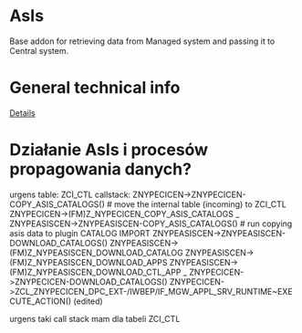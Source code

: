 # AsIs

Base addon for retrieving data from Managed system and passing it to Central system.

# General technical info
[Details](/tech/asis.md)

# Działanie AsIs i procesów propagowania danych?

urgens  table: ZCI_CTL
callstack: 
ZNYPECICEN->ZNYPECICEN-COPY_ASIS_CATALOGS() # move the internal table (incoming) to ZCI_CTL
ZNYPECICEN->(FM)Z_NYPECICEN_COPY_ASIS_CATALOGS 
_
ZNYPEASISCEN->ZNYPEASISCEN-COPY_ASIS_CATALOGS() # run copying asis data to plugin CATALOG IMPORT
ZNYPEASISCEN->ZNYPEASISCEN-DOWNLOAD_CATALOGS()
ZNYPEASISCEN->(FM)Z_NYPEASISCEN_DOWNLOAD_CATALOG
ZNYPEASISCEN->(FM)Z_NYPEASISCEN_DOWNLOAD_APPS
ZNYPEASISCEN->(FM)Z_NYPEASISCEN_DOWNLOAD_CTL_APP
_
ZNYPECICEN->ZNYPECICEN-DOWNLOAD_CATALOGS()
ZNYPECICEN->ZCL_ZNYPECICEN_DPC_EXT-/IWBEP/IF_MGW_APPL_SRV_RUNTIME~EXECUTE_ACTION() (edited) 

urgens  taki call stack mam dla tabeli ZCI_CTL
